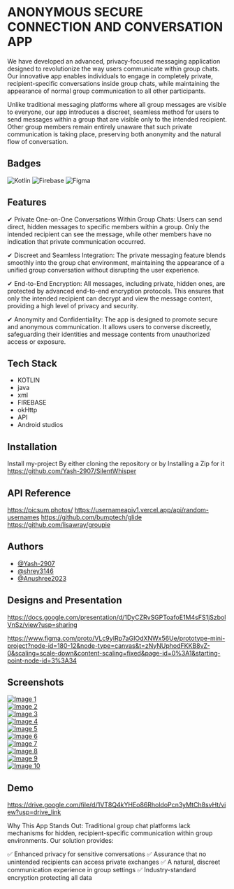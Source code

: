 
# ANONYMOUS SECURE CONNECTION AND CONVERSATION APP


We have developed an advanced, privacy-focused messaging application designed to revolutionize the way users communicate within group chats. Our innovative app enables individuals to engage in completely private, recipient-specific conversations inside group chats, while maintaining the appearance of normal group communication to all other participants.

Unlike traditional messaging platforms where all group messages are visible to everyone, our app introduces a discreet, seamless method for users to send messages within a group that are visible only to the intended recipient. Other group members remain entirely unaware that such private communication is taking place, preserving both anonymity and the natural flow of conversation.


## Badges

![Kotlin](https://img.shields.io/badge/kotlin-%237F52FF.svg?style=for-the-badge&logo=kotlin&logoColor=white)
![Firebase](https://img.shields.io/badge/firebase-%23039BE5.svg?style=for-the-badge&logo=firebase)
![Figma](https://img.shields.io/badge/figma-%23F24E1E.svg?style=for-the-badge&logo=figma&logoColor=white)





## Features

✔ Private One-on-One Conversations Within Group Chats:
Users can send direct, hidden messages to specific members within a group. Only the intended recipient can see the message, while other members have no indication that private communication occurred.

✔ Discreet and Seamless Integration:
The private messaging feature blends smoothly into the group chat environment, maintaining the appearance of a unified group conversation without disrupting the user experience.

✔ End-to-End Encryption:
All messages, including private, hidden ones, are protected by advanced end-to-end encryption protocols. This ensures that only the intended recipient can decrypt and view the message content, providing a high level of privacy and security.

✔ Anonymity and Confidentiality:
The app is designed to promote secure and anonymous communication. It allows users to converse discreetly, safeguarding their identities and message contents from unauthorized access or exposure.


## Tech Stack

- KOTLIN
- java
- xml
- FIREBASE
- okHttp
- API
- Android studios


## Installation

Install my-project By either cloning the repository or by Installing a Zip for it
https://github.com/Yash-2907/SilentWhisper

## API Reference

https://picsum.photos/
https://usernameapiv1.vercel.app/api/random-usernames
https://github.com/bumptech/glide
https://github.com/lisawray/groupie


## Authors

- [@Yash-2907](https://www.github.com/Yash-2907)
- [@shrey3146](https://www.github.com/shrey3146)
- [@Anushree2023](https://www.github.com/Anushree2023)




## Designs and Presentation
https://docs.google.com/presentation/d/1DyCZRvSGPToafoE1M4sFS1jSzbolVnSz/view?usp=sharing

https://www.figma.com/proto/VLc9yIRp7aGIOdXNWx56Ue/prototype-mini-project?node-id=180-12&node-type=canvas&t=zNyNUphodFKKB8vZ-0&scaling=scale-down&content-scaling=fixed&page-id=0%3A1&starting-point-node-id=3%3A34

## Screenshots

[![Image 1](https://i.postimg.cc/pppnNf4C/IMG-20241111-WA0001.jpg)](https://postimg.cc/pppnNf4C)  
[![Image 2](https://i.postimg.cc/qzS6ptdT/IMG-20241111-WA0002.jpg)](https://postimg.cc/qzS6ptdT)  
[![Image 3](https://i.postimg.cc/sB9MPwGj/IMG-20241111-WA0003.jpg)](https://postimg.cc/sB9MPwGj)  
[![Image 4](https://i.postimg.cc/ZWNBnTTy/IMG-20241111-WA0004.jpg)](https://postimg.cc/ZWNBnTTy)  
[![Image 5](https://i.postimg.cc/3yHyDPRf/IMG-20241111-WA0005.jpg)](https://postimg.cc/3yHyDPRf)  
[![Image 6](https://i.postimg.cc/yg1kLc0F/IMG-20241111-WA0006.jpg)](https://postimg.cc/yg1kLc0F)  
[![Image 7](https://i.postimg.cc/XGsXmqgt/IMG-20241111-WA0007.jpg)](https://postimg.cc/XGsXmqgt)  
[![Image 8](https://i.postimg.cc/SYjjh4TR/IMG-20241111-WA0008.jpg)](https://postimg.cc/SYjjh4TR)  
[![Image 9](https://i.postimg.cc/F1KYcbrv/IMG-20241111-WA0009.jpg)](https://postimg.cc/F1KYcbrv)  
[![Image 10](https://i.postimg.cc/bdFsRGrt/IMG-20241111-WA0010.jpg)](https://postimg.cc/bdFsRGrt)

## Demo

https://drive.google.com/file/d/1VT8Q4kYHEo86RholdoPcn3yMtCh8svHt/view?usp=drive_link

Why This App Stands Out:
Traditional group chat platforms lack mechanisms for hidden, recipient-specific communication within group environments. Our solution provides:

✅ Enhanced privacy for sensitive conversations
✅ Assurance that no unintended recipients can access private exchanges
✅ A natural, discreet communication experience in group settings
✅ Industry-standard encryption protecting all data

